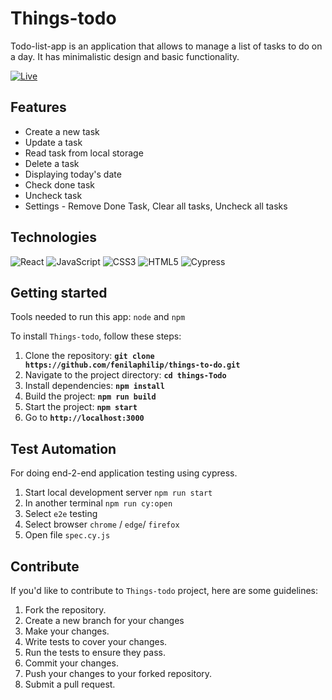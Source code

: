 # Things-todo

Todo-list-app is an application that allows to manage a list of tasks to do on a day. It has minimalistic design and basic functionality.

[![Live](https://img.shields.io/badge/-LIVE-blue?&style=flat)](https://fenilaphilip.github.io/things-to-do/)

## Features

- Create a new task
- Update a task
- Read task from local storage
- Delete a task
- Displaying today's date
- Check done task
- Uncheck task
- Settings - Remove Done Task, Clear all tasks, Uncheck all tasks

## Technologies

![React](https://img.shields.io/badge/-ReactJS-blue?logo=react&logoColor=white&style=flat)
![JavaScript](https://img.shields.io/badge/-JavaScript-yellow?logo=JavaScript&logoColor=white&style=flat)
![CSS3](https://img.shields.io/badge/-CSS3-blueviolet?logo=CSS3&logoColor=white&style=flat)
![HTML5](https://img.shields.io/badge/-HTML5-DC143C?logo=HTML5&logoColor=white&style=flat)
![Cypress](https://img.shields.io/badge/-Cypress-98FB98?logo=Cypress&logoColor=black&style=flat)

## Getting started

Tools needed to run this app: `node` and `npm`

To install `Things-todo`, follow these steps:

1. Clone the repository: **`git clone https://github.com/fenilaphilip/things-to-do.git`**
2. Navigate to the project directory: **`cd things-Todo`**
3. Install dependencies: **`npm install`**
4. Build the project: **`npm run build`**
5. Start the project: **`npm start`**
6. Go to **`http://localhost:3000`**

## Test Automation

For doing end-2-end application testing using cypress.

1. Start local development server `npm run start`
2. In another terminal `npm run cy:open`
3. Select `e2e` testing
4. Select browser `chrome` / `edge`/ `firefox`
5. Open file `spec.cy.js`

## **Contribute**

If you'd like to contribute to `Things-todo` project, here are some guidelines:

1. Fork the repository.
2. Create a new branch for your changes
3. Make your changes.
4. Write tests to cover your changes.
5. Run the tests to ensure they pass.
6. Commit your changes.
7. Push your changes to your forked repository.
8. Submit a pull request.
